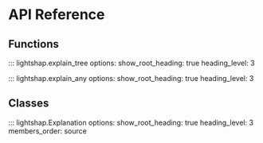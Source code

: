 # API Reference

## Functions

::: lightshap.explain_tree
    options:
      show_root_heading: true
      heading_level: 3

::: lightshap.explain_any
    options:
      show_root_heading: true
      heading_level: 3

## Classes

::: lightshap.Explanation
    options:
      show_root_heading: true
      heading_level: 3
      members_order: source

